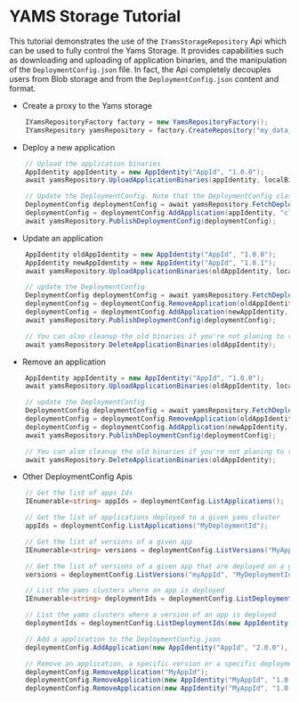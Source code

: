 # YAMS Storage Tutorial

This tutorial demonstrates the use of the `IYamsStorageRepository` Api which can be used to fully control the Yams Storage. It provides capabilities such as downloading and uploading of application binaries, and the manipulation of the `DeploymentConfig.json` file. In fact, the Api completely decouples users from Blob storage and from the `DeploymentConfig.json` content and format.

* Create a proxy to the Yams storage
```csharp
    IYamsRepositoryFactory factory = new YamsRepositoryFactory();
    IYamsRepository yamsRepository = factory.CreateRepository("my_data_connection_string");
```

* Deploy a new application
```csharp
    // Upload the application binaries
	AppIdentity appIdentity = new AppIdentity("AppId", "1.0.0");
    await yamsRepository.UploadApplicationBinaries(appIdentity, localBinariesDirPath, FileMode.FailIfBinariesExist);

	// Update the DeploymentConfig. Note that the DeploymentConfig class is immutable
	DeploymentConfig deploymentConfig = await yamsRepository.FetchDeploymentConfig();
    deploymentConfig = deploymentConfig.AddApplication(appIdentity, "cloudservice_deployment_id");
	await yamsRepository.PublishDeploymentConfig(deploymentConfig);
```

* Update an application

```csharp
	AppIdentity oldAppIdentity = new AppIdentity("AppId", "1.0.0");
	AppIdentity newAppIdentity = new AppIdentity("AppId", "1.0.1");
	await yamsRepository.UploadApplicationBinaries(oldAppIdentity, localBinariesDirPath, FileMode.FailIfBinariesExist);

	// update the DeploymentConfig
	DeploymentConfig deploymentConfig = await yamsRepository.FetchDeploymentConfig();
    deploymentConfig = deploymentConfig.RemoveApplication(oldAppIdentity, "cloudservice_deployment_id");
	deploymentConfig = deploymentConfig.AddApplication(newAppIdentity, "cloudservice_deployment_id");
	await yamsRepository.PublishDeploymentConfig(deploymentConfig);

	// You can also cleanup the old binaries if you're not planing to revert back to it in the future.
    await yamsRepository.DeleteApplicationBinaries(oldAppIdentity);
```

* Remove an application
```csharp
	AppIdentity appIdentity = new AppIdentity("AppId", "1.0.0");
	await yamsRepository.UploadApplicationBinaries(oldAppIdentity, localBinariesDirPath, FileMode.FailIfBinariesExist);

	// update the DeploymentConfig
	DeploymentConfig deploymentConfig = await yamsRepository.FetchDeploymentConfig();
    deploymentConfig = deploymentConfig.RemoveApplication(oldAppIdentity, "cloudservice_deployment_id");
	deploymentConfig = deploymentConfig.AddApplication(newAppIdentity, "cloudservice_deployment_id");
	await yamsRepository.PublishDeploymentConfig(deploymentConfig);

	// You can also cleanup the old binaries if you're not planing to revert back to it in the future.
    await yamsRepository.DeleteApplicationBinaries(oldAppIdentity);
```

* Other DeploymentConfig Apis
```csharp
	// Get the list of apps Ids
	IEnumerable<string> appIds = deploymentConfig.ListApplications();

	// Get the list of applications deployed to a given yams cluster
	appIds = deploymentConfig.ListApplications("MyDeploymentId");

	// Get the list of versions of a given app
	IEnumerable<string> versions = deploymentConfig.ListVersions("MyAppId");

	// Get the list of versions of a given app that are deployed on a given Yams cluster
	versions = deploymentConfig.ListVersions("myAppId", "MyDeploymentId");

	// List the yams clusters where an app is deployed
	IEnumerable<string> deploymentIds = deploymentConfig.ListDeploymentIds("MyAppId");

	// List the yams clusters where a version of an app is deployed
	deploymentIds = deploymentConfig.ListDeploymentIds(new AppIdentity("MyAppId", "1.0.0"));

	// Add a application to the DeploymentConfig.json
	deploymentConfig.AddApplication(new AppIdentity("AppId", "2.0.0"), "DeploymentId");

	// Remove an application, a specific version or a specific deployment:
	deploymentConfig.RemoveApplication("MyAppId");
	deploymentConfig.RemoveApplication(new AppIdentity("MyAppId", "1.0.0"));
	deploymentConfig.RemoveApplication(new AppIdentity("MyAppId", "1.0.0"), "MyDeploymentId");
```